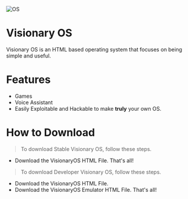 ![OS](https://github.com/kamzen1000/VisionaryOS/assets/167938860/320320d7-fe78-47f2-97e3-02f18620cc2c)

# Visionary OS

Visionary OS is an HTML based operating system that focuses on being simple and useful. 

# Features
- Games
- Voice Assistant
- Easily Exploitable and Hackable to make **truly** your own OS.

# How to Download

> To download Stable Visionary OS, follow these steps.

- Download the VisionaryOS HTML File.
That's all!

> To download Developer Visionary OS, follow these steps.

- Download the VisionaryOS HTML File.
- Download the VisionaryOS Emulator HTML File.
That's all!
